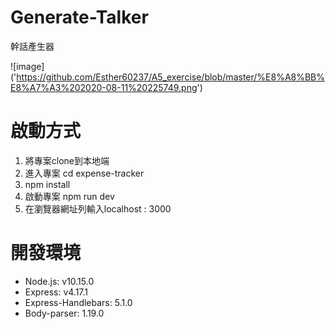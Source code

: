 # Generate-Talker
幹話產生器

![image] ('https://github.com/Esther60237/A5_exercise/blob/master/%E8%A8%BB%E8%A7%A3%202020-08-11%20225749.png')

# 啟動方式
1. 將專案clone到本地端
2. 進入專案 cd expense-tracker
3. npm install
4. 啟動專案 npm run dev
5. 在瀏覽器網址列輸入localhost : 3000

# 開發環境
- Node.js: v10.15.0
- Express: v4.17.1
- Express-Handlebars: 5.1.0
- Body-parser: 1.19.0